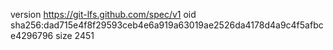version https://git-lfs.github.com/spec/v1
oid sha256:dad715e4f8f29593ceb4e6a919a63019ae2526da4178d4a9c4f5afbce4296796
size 2451
